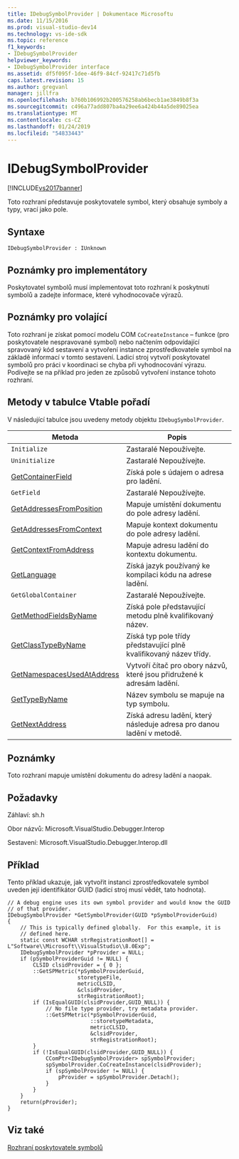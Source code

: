 ```yaml
---
title: IDebugSymbolProvider | Dokumentace Microsoftu
ms.date: 11/15/2016
ms.prod: visual-studio-dev14
ms.technology: vs-ide-sdk
ms.topic: reference
f1_keywords:
- IDebugSymbolProvider
helpviewer_keywords:
- IDebugSymbolProvider interface
ms.assetid: df5f095f-1dee-46f9-84cf-92417c71d5fb
caps.latest.revision: 15
ms.author: gregvanl
manager: jillfra
ms.openlocfilehash: b760b106992b200576258ab6becb1ae3849b8f3a
ms.sourcegitcommit: c496a77add807ba4a29ee6a424b44a5de89025ea
ms.translationtype: MT
ms.contentlocale: cs-CZ
ms.lasthandoff: 01/24/2019
ms.locfileid: "54833443"
---
```

# <a name="idebugsymbolprovider"></a>IDebugSymbolProvider
[!INCLUDE[vs2017banner](../../../includes/vs2017banner.md)]

Toto rozhraní představuje poskytovatele symbol, který obsahuje symboly a typy, vrací jako pole.  
  
## <a name="syntax"></a>Syntaxe  
  
```  
IDebugSymbolProvider : IUnknown  
```  
  
## <a name="notes-for-implementers"></a>Poznámky pro implementátory  
 Poskytovatel symbolů musí implementovat toto rozhraní k poskytnutí symbolů a zadejte informace, které vyhodnocovače výrazů.  
  
## <a name="notes-for-callers"></a>Poznámky pro volající  
 Toto rozhraní je získat pomocí modelu COM `CoCreateInstance` – funkce (pro poskytovatele nespravované symbol) nebo načtením odpovídající spravovaný kód sestavení a vytvoření instance zprostředkovatele symbol na základě informací v tomto sestavení. Ladicí stroj vytvoří poskytovatel symbolů pro práci v koordinaci se chyba při vyhodnocování výrazu. Podívejte se na příklad pro jeden ze způsobů vytvoření instance tohoto rozhraní.  
  
## <a name="methods-in-vtable-order"></a>Metody v tabulce Vtable pořadí  
 V následující tabulce jsou uvedeny metody objektu `IDebugSymbolProvider`.  
  
|Metoda|Popis|  
|------------|-----------------|  
|`Initialize`|Zastaralé Nepoužívejte.|  
|`Uninitialize`|Zastaralé Nepoužívejte.|  
|[GetContainerField](../../../extensibility/debugger/reference/idebugsymbolprovider-getcontainerfield.md)|Získá pole s údajem o adresa pro ladění.|  
|`GetField`|Zastaralé Nepoužívejte.|  
|[GetAddressesFromPosition](../../../extensibility/debugger/reference/idebugsymbolprovider-getaddressesfromposition.md)|Mapuje umístění dokumentu do pole adresy ladění.|  
|[GetAddressesFromContext](../../../extensibility/debugger/reference/idebugsymbolprovider-getaddressesfromcontext.md)|Mapuje kontext dokumentu do pole adresy ladění.|  
|[GetContextFromAddress](../../../extensibility/debugger/reference/idebugsymbolprovider-getcontextfromaddress.md)|Mapuje adresu ladění do kontextu dokumentu.|  
|[GetLanguage](../../../extensibility/debugger/reference/idebugsymbolprovider-getlanguage.md)|Získá jazyk používaný ke kompilaci kódu na adrese ladění.|  
|`GetGlobalContainer`|Zastaralé Nepoužívejte.|  
|[GetMethodFieldsByName](../../../extensibility/debugger/reference/idebugsymbolprovider-getmethodfieldsbyname.md)|Získá pole představující metodu plně kvalifikovaný název.|  
|[GetClassTypeByName](../../../extensibility/debugger/reference/idebugsymbolprovider-getclasstypebyname.md)|Získá typ pole třídy představující plně kvalifikovaný název třídy.|  
|[GetNamespacesUsedAtAddress](../../../extensibility/debugger/reference/idebugsymbolprovider-getnamespacesusedataddress.md)|Vytvoří čítač pro obory názvů, které jsou přidružené k adresám ladění.|  
|[GetTypeByName](../../../extensibility/debugger/reference/idebugsymbolprovider-gettypebyname.md)|Název symbolu se mapuje na typ symbolu.|  
|[GetNextAddress](../../../extensibility/debugger/reference/idebugsymbolprovider-getnextaddress.md)|Získá adresu ladění, který následuje adresa pro danou ladění v metodě.|  
  
## <a name="remarks"></a>Poznámky  
 Toto rozhraní mapuje umístění dokumentu do adresy ladění a naopak.  
  
## <a name="requirements"></a>Požadavky  
 Záhlaví: sh.h  
  
 Obor názvů: Microsoft.VisualStudio.Debugger.Interop  
  
 Sestavení: Microsoft.VisualStudio.Debugger.Interop.dll  
  
## <a name="example"></a>Příklad  
 Tento příklad ukazuje, jak vytvořit instanci zprostředkovatele symbol uveden její identifikátor GUID (ladicí stroj musí vědět, tato hodnota).  
  
```cpp#  
// A debug engine uses its own symbol provider and would know the GUID  
// of that provider.  
IDebugSymbolProvider *GetSymbolProvider(GUID *pSymbolProviderGuid)  
{  
    // This is typically defined globally.  For this example, it is  
    // defined here.  
    static const WCHAR strRegistrationRoot[] = L"Software\\Microsoft\\VisualStudio\\8.0Exp";  
    IDebugSymbolProvider *pProvider = NULL;  
    if (pSymbolProviderGuid != NULL) {  
        CLSID clsidProvider = { 0 };  
        ::GetSPMetric(*pSymbolProviderGuid,  
                      storetypeFile,  
                      metricCLSID,  
                      &clsidProvider,  
                      strRegistrationRoot);  
        if (IsEqualGUID(clsidProvider,GUID_NULL)) {  
            // No file type provider, try metadata provider.  
            ::GetSPMetric(*pSymbolProviderGuid,  
                          ::storetypeMetadata,  
                          metricCLSID,  
                          &clsidProvider,  
                          strRegistrationRoot);  
        }  
        if (!IsEqualGUID(clsidProvider,GUID_NULL)) {  
            CComPtr<IDebugSymbolProvider> spSymbolProvider;  
            spSymbolProvider.CoCreateInstance(clsidProvider);  
            if (spSymbolProvider != NULL) {  
                pProvider = spSymbolProvider.Detach();  
            }  
        }  
    }  
    return(pProvider);  
}  
```  
  
## <a name="see-also"></a>Viz také  
 [Rozhraní poskytovatele symbolů ](../../../extensibility/debugger/reference/symbol-provider-interfaces.md)
